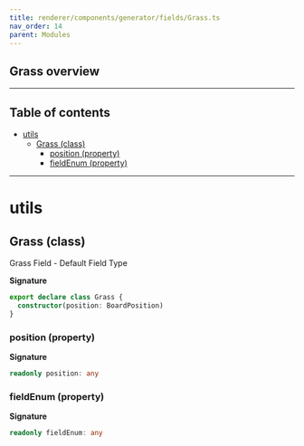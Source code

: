 ```yaml
---
title: renderer/components/generator/fields/Grass.ts
nav_order: 14
parent: Modules
---
```


## Grass overview

---

<h2 class="text-delta">Table of contents</h2>

- [utils](#utils)
  - [Grass (class)](#grass-class)
    - [position (property)](#position-property)
    - [fieldEnum (property)](#fieldenum-property)

---

# utils

## Grass (class)

Grass Field - Default Field Type

**Signature**

```ts
export declare class Grass {
  constructor(position: BoardPosition)
}
```

### position (property)

**Signature**

```ts
readonly position: any
```

### fieldEnum (property)

**Signature**

```ts
readonly fieldEnum: any
```
